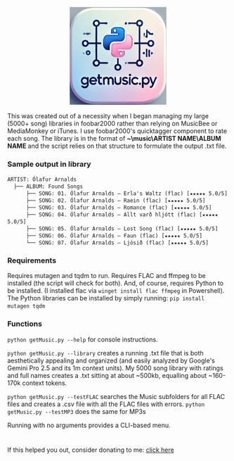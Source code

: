 <p align="center">
  <img src="assets/logo.png" alt="getMusic.py logo" width="220">
</p>


This was created out of a necessity when I began managing my large (5000+ song) libraries in foobar2000 rather than relying on MusicBee or MediaMonkey or iTunes. I use foobar2000's quicktagger component to rate each song. The library is in the format of **~\music\ARTIST NAME\ALBUM NAME** and the script relies on that structure to formulate the output .txt file.

### Sample output in library

```
ARTIST: Ólafur Arnalds
  ├── ALBUM: Found Songs
      ├── SONG: 01. Ólafur Arnalds — Erla's Waltz (flac) [★★★★★ 5.0/5]
      ├── SONG: 02. Ólafur Arnalds — Raein (flac) [★★★★★ 5.0/5]
      ├── SONG: 03. Ólafur Arnalds — Romance (flac) [★★★★★ 5.0/5]
      ├── SONG: 04. Ólafur Arnalds — Allt varð hljótt (flac) [★★★★★ 5.0/5]
      ├── SONG: 05. Ólafur Arnalds — Lost Song (flac) [★★★★★ 5.0/5]
      ├── SONG: 06. Ólafur Arnalds — Faun (flac) [★★★★★ 5.0/5]
      └── SONG: 07. Ólafur Arnalds — Ljósið (flac) [★★★★★ 5.0/5]
```

### Requirements
Requires mutagen and tqdm to run. Requires FLAC and ffmpeg to be installed (the script will check for both). And, of course, requires Python to be installed. (I installed flac via ```winget install flac ffmpeg``` in Powershell). The Python libraries can be installed by simply running:
```pip install mutagen tqdm```

### Functions
```python getMusic.py --help``` for console instructions.

```python getMusic.py --library``` creates a running .txt file that is both aesthetically appealing and organized (and easily analyzed by Google's Gemini Pro 2.5 and its 1m context units). My 5000 song library with ratings and full names creates a .txt sitting at about \~500kb, equalling about \~160-170k context tokens.

```python getMusic.py --testFLAC``` searches the Music subfolders for all FLAC files and creates a .csv file with all the FLAC files with errors.
```python getMusic.py --testMP3``` does the same for MP3s

Running with no arguments provides a CLI-based menu.

#
If this helped you out, consider donating to me: [click here](https://ko-fi.com/vrnvctss)
